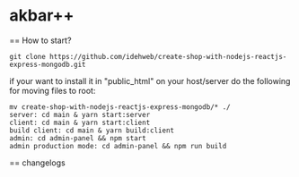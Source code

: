 # akbar++

== How to start?

    git clone https://github.com/idehweb/create-shop-with-nodejs-reactjs-express-mongodb.git

if your want to install it in "public_html" on your host/server do the following for moving files to root:
    
    mv create-shop-with-nodejs-reactjs-express-mongodb/* ./
    server: cd main & yarn start:server
    client: cd main & yarn start:client
    build client: cd main & yarn build:client    
    admin: cd admin-panel && npm start
    admin production mode: cd admin-panel && npm run build
== changelogs